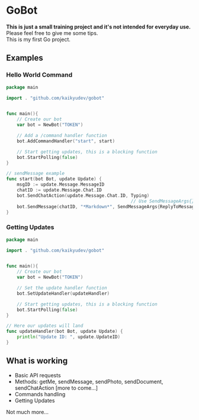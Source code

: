 # GoBot

**This is just a small training project and it's not intended for everyday use.**<br>
Please feel free to give me some tips.<br>
This is my first Go project.<br>

## Examples

### Hello World Command
```go
package main

import . "github.com/kaikyudev/gobot"


func main(){
	// Create our bot
	var bot = NewBot("TOKEN")

	// Add a /command handler function
	bot.AddCommandHandler("start", start)

	// Start getting updates, this is a blocking function
	bot.StartPolling(false)
}

// sendMessage example
func start(bot Bot, update Update) {
	msgID := update.Message.MessageID
	chatID := update.Message.Chat.ID
	bot.SendChatAction(update.Message.Chat.ID, Typing)
	                                           // Use SendMessageArgs{} to pass only what you need
	bot.SendMessage(chatID, "*Markdown*", SendMessageArgs{ReplyToMessageID:msgID, ParseMode:Markdown})
}
```

### Getting Updates
```go
package main

import . "github.com/kaikyudev/gobot"


func main(){
	// Create our bot
	var bot = NewBot("TOKEN")

	// Set the update handler function
	bot.SetUpdateHandler(updateHandler)

	// Start getting updates, this is a blocking function
	bot.StartPolling(false)
}

// Here our updates will land
func updateHandler(bot Bot, update Update) {
	println("Update ID: ", update.UpdateID)
}
```


## What is working

* Basic API requests
* Methods: getMe, sendMessage, sendPhoto, sendDocument, sendChatAction [more to come...]
* Commands handling
* Getting Updates

Not much more...
